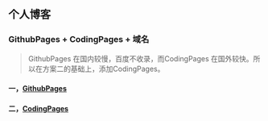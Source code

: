 ## 个人博客
### GithubPages + CodingPages + 域名

> GithubPages 在国内较慢，百度不收录，而CodingPages 在国外较快。所以在方案二的基础上，添加CodingPages。 

#### 一，[GithubPages](https://leeze2012.github.io)

#### 二，[CodingPages](http://leeze.coding.me)


